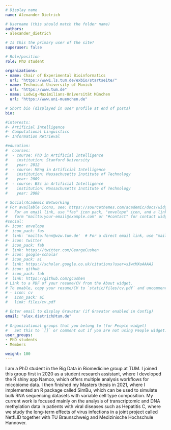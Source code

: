 ```yaml
---
# Display name
name: Alexander Dietrich

# Username (this should match the folder name)
authors:
- alexander_dietrich

# Is this the primary user of the site?
superuser: false

# Role/position
role: PhD student

organizations:
- name: Chair of Experimental Bioinformatics
  url: "https://www1.ls.tum.de/exbio/startseite/"
- name: Technical University of Munich
  url: "https://www.tum.de"
- name: Ludwig-Maximilians-Universität München
  url: "https://www.uni-muenchen.de"

# Short bio (displayed in user profile at end of posts)
bio:   

#interests:
#- Artificial Intelligence
#- Computational Linguistics
#- Information Retrieval

#education:
#  courses:
#  - course: PhD in Artificial Intelligence
#    institution: Stanford University
#    year: 2012
#  - course: MEng in Artificial Intelligence
#    institution: Massachusetts Institute of Technology
#    year: 2009
#  - course: BSc in Artificial Intelligence
#    institution: Massachusetts Institute of Technology
#    year: 2008

# Social/Academic Networking
# For available icons, see: https://sourcethemes.com/academic/docs/widgets/#icons
#   For an email link, use "fas" icon pack, "envelope" icon, and a link in the
#   form "mailto:your-email@example.com" or "#contact" for contact widget.
#social:
#- icon: envelope
#  icon_pack: fas
#  link: 'mailto:fenn@wzw.tum.de'  # For a direct email link, use "mailto:test@example.org".
#- icon: twitter
#  icon_pack: fab
#  link: https://twitter.com/GeorgeCushen
#- icon: google-scholar
#  icon_pack: ai
#  link: https://scholar.google.co.uk/citations?user=sIwtMXoAAAAJ
#- icon: github
#  icon_pack: fab
#  link: https://github.com/gcushen
# Link to a PDF of your resume/CV from the About widget.
# To enable, copy your resume/CV to `static/files/cv.pdf` and uncomment the lines below.  
# - icon: cv
#   icon_pack: ai
#   link: files/cv.pdf

# Enter email to display Gravatar (if Gravatar enabled in Config)
email: "alex.dietrich@tum.de"
  
# Organizational groups that you belong to (for People widget)
#   Set this to `[]` or comment out if you are not using People widget.  
user_groups:
- PhD students
- Members

weight: 100
---
```


I am a PhD student in the Big Data in Biomedicine group at TUM. I joined this group first in 2020 as a student research assistant, where I developed the R shiny app Namco, which offers multiple analysis workflows for micobiome data. I then finished my Masters thesis in 2021, where I implemented an R package called SimBu, which can be used to simulate bulk RNA sequencing datasets with variable cell type composition. My current work is focused mainly on the analysis of transcriptomic and DNA methylation data in patients with viral diseases such as Hepatitis C, where we study the long-term effects of virus infections in a joint project called NetfLID together with TU Braunschweig and Medizinische Hochschule Hannover. 
